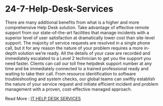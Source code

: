 # 24-7-Help-Desk-Services
There are many additional benefits from what is a higher and more comprehensive Help Desk solution. Take advantage of effective remote support from our state-of-the-art facilities that manage incidents with a superior level of user satisfaction at dramatically lower cost than site-level support. The majority of service requests are resolved in a single phone call, but it for any reason the nature of your problem requires a more in-depth solution we’re ready. All the details of your case are recorded and immediately escalated to a Level 2 technician to get you the support you need faster. Clients can call our toll free helpdesk support number at any time and be immediately connected to a trained professional ready and waiting to take their call. From resource identification to software troubleshooting and system checks, our global teams can swiftly establish the nature of your service request and initiate efficient incident and problem management with a proven, cost-effective managed approach.

Read More : <a href="https://www.extnoc.com/help-desk-services.php">IT HELP DESK SERVICES</a>
